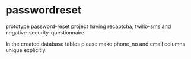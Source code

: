 passwordreset
=============

prototype password-reset project having recaptcha, twilio-sms and negative-security-questionnaire

In the created database tables please make phone_no and email columns unique explicitly.
